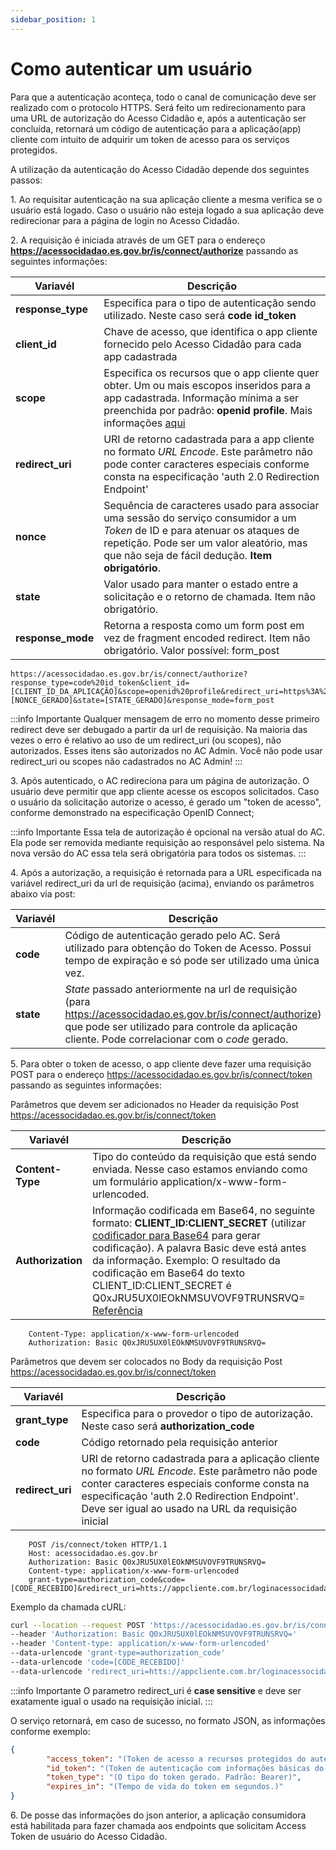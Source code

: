 ```yaml
---
sidebar_position: 1
---
```


# Como autenticar um usuário

Para que a autenticação aconteça, todo o canal de comunicação deve ser realizado com o protocolo HTTPS. Será feito um redirecionamento para uma URL de autorização do Acesso Cidadão e, após a autenticação ser concluída, retornará um código de autenticação para a aplicação(app) cliente com intuito de adquirir um token de acesso para os serviços protegidos.

A utilização da autenticação do Acesso Cidadão depende dos seguintes passos:

1\. Ao requisitar autenticação na sua aplicação cliente a mesma verifica se o usuário está logado. Caso o usuário não esteja logado a sua aplicação deve redirecionar para a página de login no Acesso Cidadão.

2\. A requisição é iniciada através de um GET para o endereço **https://acessocidadao.es.gov.br/is/connect/authorize** passando as seguintes informações:

   | **Variavél**|   	   **Descrição**| 
   |-----------------|----------------------------------------------------------------------| 
   | **response_type**| Especifica para o tipo de autenticação sendo utilizado. Neste caso será **code id_token**| 
   | **client_id**      | Chave de acesso, que identifica o app cliente fornecido pelo Acesso Cidadão para cada app cadastrada| 
   | **scope**          | Especifica os recursos que o app cliente quer obter. Um ou mais escopos inseridos para a app cadastrada. Informação mínima a ser preenchida por padrão: **openid profile**. Mais informações [aqui](./Scopes.md)| 
   | **redirect_uri**  |  URI de retorno cadastrada para a app cliente no formato *URL Encode*. Este parâmetro não pode conter caracteres especiais conforme consta na especificação 'auth 2.0 Redirection Endpoint'| 
   | **nonce**          | Sequência de caracteres usado para associar uma sessão do serviço consumidor a um *Token* de ID e para atenuar os ataques de repetição. Pode ser um valor aleatório, mas que não seja de fácil dedução. **Item obrigatório**.| 
   | **state**|           Valor usado para manter o estado entre a solicitação e o retorno de chamada. Item não obrigatório. | 
   | **response_mode**|   Retorna a resposta como um form post em vez de fragment encoded redirect. Item não obrigatório. Valor possível: form_post | 

```http title="Exemplo de URL da requisição"
https://acessocidadao.es.gov.br/is/connect/authorize?response_type=code%20id_token&client_id=[CLIENT_ID_DA_APLICAÇÃO]&scope=openid%20profile&redirect_uri=https%3A%2F%2Fappcliente.com.br%2Floginacessocidadao&nonce=[NONCE_GERADO]&state=[STATE_GERADO]&response_mode=form_post
```
   
:::info Importante
Qualquer mensagem de erro no momento desse primeiro redirect deve ser debugado a partir da url de requisição. Na maioria das vezes o erro é relativo ao uso de um redirect_uri (ou scopes), não autorizados. Esses itens são autorizados no AC Admin. Você não pode usar redirect_uri ou scopes não cadastrados no AC Admin!
:::

3\. Após autenticado, o AC redireciona para um página de autorização. O usuário deve permitir que app cliente acesse os escopos solicitados. Caso o usuário da solicitação autorize o acesso, é gerado um "token de acesso", conforme demonstrado na especificação OpenID Connect;


:::info Importante
Essa tela de autorização é opcional na versão atual do AC. Ela pode ser removida mediante requisição ao responsável pelo sistema. Na nova versão do AC essa tela será obrigatória para todos os sistemas.
:::

4\. Após a autorização, a requisição é retornada para a URL especificada na variável redirect_uri da url de requisição (acima), enviando os parâmetros abaixo via post:

|**Variavél**   |   **Descrição**   |
|---------------|-----------------|
|**code**       |Código de autenticação gerado pelo AC. Será utilizado para obtenção do Token de Acesso. Possui tempo de expiração e só pode ser utilizado uma única vez.|
|**state**      |*State* passado anteriormente na url de requisição (para https://acessocidadao.es.gov.br/is/connect/authorize) que pode ser utilizado para controle da aplicação cliente. Pode correlacionar com o *code* gerado.| 

5\. Para obter o token de acesso, o app cliente deve fazer uma requisição POST para o endereço https://acessocidadao.es.gov.br/is/connect/token passando as seguintes informações:

Parâmetros que devem ser adicionados no Header da requisição Post https://acessocidadao.es.gov.br/is/connect/token

|**Variavél**   |   **Descrição**|
|---------------|--------------|
|**Content-Type**|Tipo do conteúdo da requisição que está sendo enviada. Nesse caso estamos enviando como um formulário application/x-www-form-urlencoded.|
|**Authorization**|Informação codificada em Base64, no seguinte formato: **CLIENT_ID:CLIENT_SECRET** (utilizar [codificador para Base64](https://www.base64decode.org) para gerar codificação). A palavra Basic deve está antes da informação. Exemplo: O resultado da codificação em Base64 do texto CLIENT_ID:CLIENT_SECRET é Q0xJRU5UX0lEOkNMSUVOVF9TRUNSRVQ= [Referência](https://tools.ietf.org/html/rfc7617#page-4)|


``` title="Exemplo de header"
    Content-Type: application/x-www-form-urlencoded
    Authorization: Basic Q0xJRU5UX0lEOkNMSUVOVF9TRUNSRVQ=
```

Parâmetros que devem ser colocados no Body da requisição Post https://acessocidadao.es.gov.br/is/connect/token

|**Variavél**   |   **Descrição**   |
|---------------|-----------------|
|**grant_type**|Especifica para o provedor o tipo de autorização. Neste caso será **authorization_code**|
|**code**|Código retornado pela requisição anterior|
|**redirect_uri**|URI de retorno cadastrada para a aplicação cliente no formato *URL Encode*. Este parâmetro não pode conter caracteres especiais conforme consta na especificação 'auth 2.0 Redirection Endpoint'. Deve ser igual ao usado na URL da requisição inicial|

```http title="Exemplo da chamada HTTP"
    POST /is/connect/token HTTP/1.1
    Host: acessocidadao.es.gov.br
    Authorization: Basic Q0xJRU5UX0lEOkNMSUVOVF9TRUNSRVQ=
    Content-type: application/x-www-form-urlencoded
    grant-type=authorization_code&code=[CODE_RECEBIDO]&redirect_uri=htts://appcliente.com.br/loginacessocidadao
```

Exemplo da chamada cURL:

``` bash
curl --location --request POST 'https://acessocidadao.es.gov.br/is/connect/token' \
--header 'Authorization: Basic Q0xJRU5UX0lEOkNMSUVOVF9TRUNSRVQ='
--header 'Content-type: application/x-www-form-urlencoded'
--data-urlencode 'grant-type=authorization_code'
--data-urlencode 'code=[CODE_RECEBIDO]'
--data-urlencode 'redirect_uri=htts://appcliente.com.br/loginacessocidadao'
```

:::info Importante
O parametro redirect_uri é **case sensitive** e deve ser exatamente igual o usado na requisição inicial.
:::

O serviço retornará, em caso de sucesso, no formato JSON, as informações conforme exemplo:
```json
{
        "access_token": "(Token de acesso a recursos protegidos do autenticador.)",
        "id_token": "(Token de autenticação com informações básicas do usuário.)",
        "token_type": "(O tipo do token gerado. Padrão: Bearer)",
        "expires_in": "(Tempo de vida do token em segundos.)"
}
```

6\. De posse das informações do json anterior, a aplicação consumidora está habilitada para fazer chamada aos endpoints que solicitam Access Token de usuário do Acesso Cidadão.
